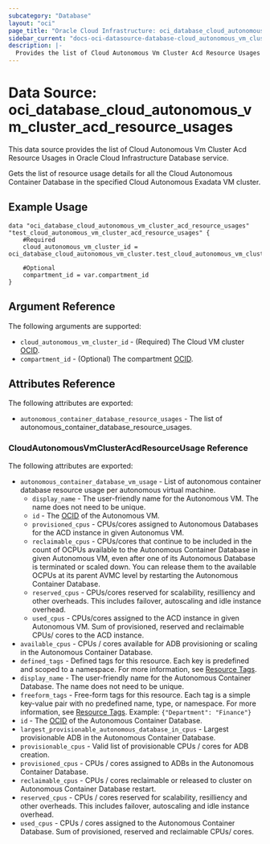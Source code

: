 ```yaml
---
subcategory: "Database"
layout: "oci"
page_title: "Oracle Cloud Infrastructure: oci_database_cloud_autonomous_vm_cluster_acd_resource_usages"
sidebar_current: "docs-oci-datasource-database-cloud_autonomous_vm_cluster_acd_resource_usages"
description: |-
  Provides the list of Cloud Autonomous Vm Cluster Acd Resource Usages in Oracle Cloud Infrastructure Database service
---
```


# Data Source: oci_database_cloud_autonomous_vm_cluster_acd_resource_usages
This data source provides the list of Cloud Autonomous Vm Cluster Acd Resource Usages in Oracle Cloud Infrastructure Database service.

Gets the list of resource usage details for all the Cloud Autonomous Container Database
in the specified Cloud Autonomous Exadata VM cluster.


## Example Usage

```hcl
data "oci_database_cloud_autonomous_vm_cluster_acd_resource_usages" "test_cloud_autonomous_vm_cluster_acd_resource_usages" {
	#Required
	cloud_autonomous_vm_cluster_id = oci_database_cloud_autonomous_vm_cluster.test_cloud_autonomous_vm_cluster.id

	#Optional
	compartment_id = var.compartment_id
}
```

## Argument Reference

The following arguments are supported:

* `cloud_autonomous_vm_cluster_id` - (Required) The Cloud VM cluster [OCID](https://docs.cloud.oracle.com/iaas/Content/General/Concepts/identifiers.htm).
* `compartment_id` - (Optional) The compartment [OCID](https://docs.cloud.oracle.com/iaas/Content/General/Concepts/identifiers.htm).


## Attributes Reference

The following attributes are exported:

* `autonomous_container_database_resource_usages` - The list of autonomous_container_database_resource_usages.

### CloudAutonomousVmClusterAcdResourceUsage Reference

The following attributes are exported:

* `autonomous_container_database_vm_usage` - List of autonomous container database resource usage per autonomous virtual machine.
	* `display_name` - The user-friendly name for the Autonomous VM. The name does not need to be unique.
	* `id` - The [OCID](https://docs.cloud.oracle.com/iaas/Content/General/Concepts/identifiers.htm) of the Autonomous VM.
	* `provisioned_cpus` - CPUs/cores assigned to Autonomous Databases for the ACD instance in given Autonomus VM.
	* `reclaimable_cpus` - CPUs/cores that continue to be included in the count of OCPUs available to the Autonomous Container Database in given Autonomous VM, even after one of its Autonomous Database is terminated or scaled down. You can release them to the available OCPUs at its parent AVMC level by restarting the Autonomous Container Database. 
	* `reserved_cpus` - CPUs/cores reserved for scalability, resilliency and other overheads. This includes failover, autoscaling and idle instance overhead. 
	* `used_cpus` - CPUs/cores assigned to the ACD instance in given Autonomous VM. Sum of provisioned, reserved and reclaimable CPUs/ cores to the ACD instance. 
* `available_cpus` - CPUs / cores available for ADB provisioning or scaling in the Autonomous Container Database.
* `defined_tags` - Defined tags for this resource. Each key is predefined and scoped to a namespace. For more information, see [Resource Tags](https://docs.cloud.oracle.com/iaas/Content/General/Concepts/resourcetags.htm). 
* `display_name` - The user-friendly name for the Autonomous Container Database. The name does not need to be unique.
* `freeform_tags` - Free-form tags for this resource. Each tag is a simple key-value pair with no predefined name, type, or namespace. For more information, see [Resource Tags](https://docs.cloud.oracle.com/iaas/Content/General/Concepts/resourcetags.htm).  Example: `{"Department": "Finance"}` 
* `id` - The [OCID](https://docs.cloud.oracle.com/iaas/Content/General/Concepts/identifiers.htm) of the Autonomous Container Database.
* `largest_provisionable_autonomous_database_in_cpus` - Largest provisionable ADB in the Autonomous Container Database.
* `provisionable_cpus` - Valid list of provisionable CPUs / cores for ADB creation.
* `provisioned_cpus` - CPUs / cores assigned to ADBs in the Autonomous Container Database.
* `reclaimable_cpus` - CPUs / cores reclaimable or released to cluster on Autonomous Container Database restart.
* `reserved_cpus` - CPUs / cores reserved for scalability, resilliency and other overheads. This includes failover, autoscaling and idle instance overhead. 
* `used_cpus` - CPUs / cores assigned to the Autonomous Container Database. Sum of provisioned, reserved and reclaimable CPUs/ cores. 

